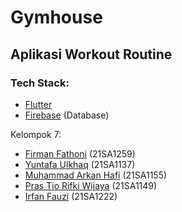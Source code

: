 # Gymhouse

## Aplikasi Workout Routine

### Tech Stack:

- [Flutter](https://flutter.dev/)
- [Firebase](https://firebase.google.com/) (Database)

Kelompok 7:

- [Firman Fathoni](https://github.com/hiiruki) (21SA1259)
- [Yuntafa Ulkhaq](https://github.com/yunerva) (21SA1137)
- [Muhammad Arkan Hafi](https://github.com/KurooXD) (21SA1155)
- [Pras Tio Rifki Wijaya](https://github.com/PrastioRifkiWijaya) (21SA1149)
- [Irfan Fauzi](https://github.com/irfan-lp) (21SA1222)
